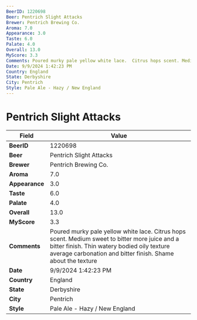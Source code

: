 ```yaml
---
BeerID: 1220698
Beer: Pentrich Slight Attacks
Brewer: Pentrich Brewing Co.
Aroma: 7.0
Appearance: 3.0
Taste: 6.0
Palate: 4.0
Overall: 13.0
MyScore: 3.3
Comments: Poured murky pale yellow white lace.  Citrus hops scent. Medium sweet to bitter more juice and a bitter finish. Thin watery bodied oily texture average carbonation and bitter finish. Shame about the texture
Date: 9/9/2024 1:42:23 PM
Country: England
State: Derbyshire
City: Pentrich
Style: Pale Ale - Hazy / New England
---
```


# Pentrich Slight Attacks

| Field         | Value |
|---------------|-------|
| **BeerID** | 1220698 |
| **Beer** | Pentrich Slight Attacks |
| **Brewer** | Pentrich Brewing Co. |
| **Aroma** | 7.0 |
| **Appearance** | 3.0 |
| **Taste** | 6.0 |
| **Palate** | 4.0 |
| **Overall** | 13.0 |
| **MyScore** | 3.3 |
| **Comments** | Poured murky pale yellow white lace.  Citrus hops scent. Medium sweet to bitter more juice and a bitter finish. Thin watery bodied oily texture average carbonation and bitter finish. Shame about the texture  |
| **Date** | 9/9/2024 1:42:23 PM |
| **Country** | England |
| **State** | Derbyshire |
| **City** | Pentrich |
| **Style** | Pale Ale - Hazy / New England |
